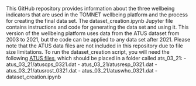 This GitHub repository provides information about the three wellbeing indicators that are used in the TOMNET wellbeing platform and the process for creating the final data set. The dataset_creation.ipynb Jupyter file contains instructions and code for generating the data set and using it. This version of the wellbeing platform uses data from the ATUS dataset from 2003 to 2021, but the code can be applied to any data set after 2021. Please note that the ATUS data files are not included in this repository due to file size limitations. To run the dataset_creation script, you will need the following [ATUS files](https://www.bls.gov/tus/data/datafiles-0321.htm), which should be placed in a folder called ats_03_21:
        - atus_03_21/atuscps_0321.dat
        - atus_03_21/atusresp_0321.dat
        - atus_03_21/atusrost_0321.dat
        - atus_03_21/atuswho_0321.dat
        - dataset_creation.ipynb